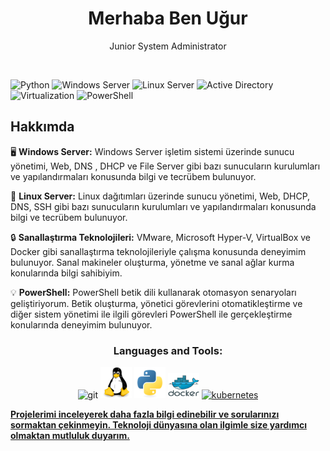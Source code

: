 <h1 align="center">Merhaba Ben Uğur</h1>
<p align="center">Junior System Administrator</p> 

<br>


![Python](https://img.shields.io/badge/Python-Proficient-yellow?style=flat&logo=python)
![Windows Server](https://img.shields.io/badge/Windows%20Server-Proficient-blue?style=flat&logo=windows)
![Linux Server](https://img.shields.io/badge/Linux%20Server-Proficient-blue?style=flat&logo=linux)
![Active Directory](https://img.shields.io/badge/Active%20Directory-Expert-blue?style=flat&logo=windows)
![Virtualization](https://img.shields.io/badge/Virtualization-Experienced-blue?style=flat&logo=vmware)
![PowerShell](https://img.shields.io/badge/PowerShell-Proficient-blue?style=flat&logo=powershell)



## Hakkımda


🖥️ **Windows Server:** Windows Server işletim sistemi üzerinde sunucu yönetimi, Web, DNS , DHCP  ve File Server gibi bazı sunucuların kurulumları ve yapılandırmaları konusunda bilgi ve tecrübem bulunuyor.

🐧 **Linux Server:** Linux dağıtımları üzerinde sunucu yönetimi, Web, DHCP, DNS, SSH gibi bazı sunucuların kurulumları ve yapılandırmaları konusunda bilgi ve tecrübem bulunuyor.

🔒 **Sanallaştırma Teknolojileri:** VMware, Microsoft Hyper-V, VirtualBox ve Docker gibi sanallaştırma teknolojileriyle çalışma konusunda deneyimim bulunuyor. Sanal makineler oluşturma, yönetme ve sanal ağlar kurma konularında bilgi sahibiyim.

💡 **PowerShell:** PowerShell betik dili kullanarak otomasyon senaryoları geliştiriyorum. Betik oluşturma, yönetici görevlerini otomatikleştirme ve diğer sistem yönetimi ile ilgili görevleri PowerShell ile gerçekleştirme konularında deneyimim bulunuyor.







<h3 align="center">Languages and Tools:</h3>
<p align="center">
  <img src="https://www.vectorlogo.zone/logos/git-scm/git-scm-icon.svg" alt="git" width="50" height="50"/>
  <img src="https://raw.githubusercontent.com/devicons/devicon/master/icons/linux/linux-original.svg" alt="linux" width="50" height="50"/>
  <img src="https://raw.githubusercontent.com/devicons/devicon/master/icons/python/python-original.svg" alt="python" width="50" height="50"/>
  <img src="https://raw.githubusercontent.com/devicons/devicon/master/icons/docker/docker-original-wordmark.svg" alt="docker" width="50" height="40"/> </a> <a href="https://kubernetes.io" target="_blank" rel="noreferrer">
  <img src="https://www.vectorlogo.zone/logos/kubernetes/kubernetes-icon.svg" alt="kubernetes" width="50" height="40"/> 
</p>  



**Projelerimi inceleyerek daha fazla bilgi edinebilir ve sorularınızı sormaktan çekinmeyin. Teknoloji dünyasına olan ilgimle size yardımcı olmaktan mutluluk duyarım.**
